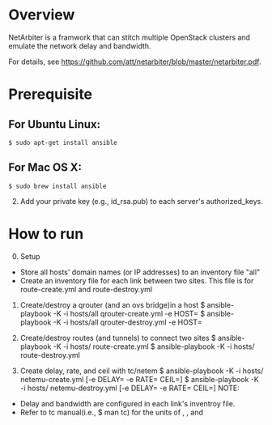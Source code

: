 
# Overview 
NetArbiter is a framwork that can stitch multiple OpenStack clusters and emulate the network delay and bandwidth.

For details, see <https://github.com/att/netarbiter/blob/master/netarbiter.pdf>.

# Prerequisite 
## For Ubuntu Linux:
```
$ sudo apt-get install ansible
```
## For Mac OS X:
```
$ sudo brew install ansible
```

2. Add your private key (e.g., id_rsa.pub) to each server's authorized_keys.

# How to run 
0. Setup
* Store all hosts' domain names (or IP addresses) to an inventory file "all"
* Create an inventory file for each link between two sites. 
 This file is for route-create.yml and route-destroy.yml

1. Create/destroy a qrouter (and an ovs bridge)in a host
$ ansible-playbook -K -i hosts/all qrouter-create.yml -e HOST=<hostname> 
$ ansible-playbook -K -i hosts/all qrouter-destroy.yml -e HOST=<hostname> 

2. Create/destroy routes (and tunnels) to connect two sites 
$ ansible-playbook -K -i hosts/<inventory> route-create.yml
$ ansible-playbook -K -i hosts/<inventory> route-destroy.yml

3. Create delay, rate, and ceil with tc/netem
$ ansible-playbook -K -i hosts/<inventory> netemu-create.yml [-e DELAY=<delay> -e RATE=<rate> CEIL=<ceil>]
$ ansible-playbook -K -i hosts/<inventory> netemu-destroy.yml [-e DELAY=<delay> -e RATE=<rate> CEIL=<ceil>]
NOTE:
 - Delay and bandwidth are configured in each link's inventroy file. 
 - Refer to tc manual(i.e., $ man tc) for the units of <delay>, <rate>, and <ceil> 
